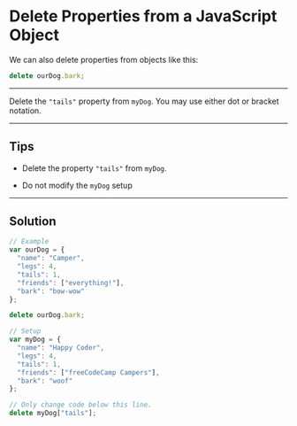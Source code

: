 # Delete Properties from a JavaScript Object

We can also delete properties from objects like this:

```js
delete ourDog.bark;
```

---

Delete the `"tails"` property from `myDog`. You may use either dot or bracket notation.

---

## Tips

- Delete the property `"tails"` from `myDog`.

- Do not modify the `myDog` setup

---

## Solution

```js
// Example
var ourDog = {
  "name": "Camper",
  "legs": 4,
  "tails": 1,
  "friends": ["everything!"],
  "bark": "bow-wow"
};

delete ourDog.bark;

// Setup
var myDog = {
  "name": "Happy Coder",
  "legs": 4,
  "tails": 1,
  "friends": ["freeCodeCamp Campers"],
  "bark": "woof"
};

// Only change code below this line.
delete myDog["tails"];
```